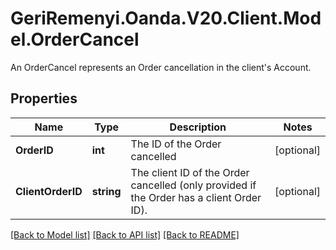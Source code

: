 # GeriRemenyi.Oanda.V20.Client.Model.OrderCancel
An OrderCancel represents an Order cancellation in the client's Account.
## Properties

Name | Type | Description | Notes
------------ | ------------- | ------------- | -------------
**OrderID** | **int** | The ID of the Order cancelled | [optional] 
**ClientOrderID** | **string** | The client ID of the Order cancelled (only provided if the Order has a client Order ID). | [optional] 

[[Back to Model list]](../README.md#documentation-for-models) [[Back to API list]](../README.md#documentation-for-api-endpoints) [[Back to README]](../README.md)

